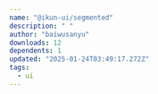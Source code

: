 ```yaml
---
name: "@ikun-ui/segmented"
description: " "
author: "baiwusanyu"
downloads: 12
dependents: 1
updated: "2025-01-24T03:49:17.272Z"
tags: 
  - ui
---
```

